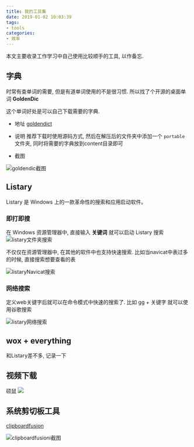 ```yaml
---
title: 我的工具集
date: 2019-01-02 10:03:39
tags:
- tools
categories:
- 效率
---
```



本文主要收录工作学习中自己使用比较顺手的工具, 以作备忘.

## 字典
时常有查单词的需要, 但是有道单词使用的不是很习惯. 所以找了个开源的桌面单词 **GoldenDic**

这个单词好处是可以自己下载需要的字典. 

- 地址 [goldendict](http://goldendict.org/dictionaries.php)
- 说明
  推荐下载时使用源码方式, 然后在解压后的文件夹中添加一个 `portable` 文件夹, 同时将需要的字典放到content目录即可

- 截图

![goldendic截图](http://supcoder.net/goldendic截图.png)

## Listary 
Listary 是 Windows 上的一款革命性的搜索和应用启动软件。

### 即打即搜
在 Windows 资源管理器中, 直接输入 **关键词** 就可以启动 Listary 搜索
![listary文件夹搜索](http://supcoder.net/listary文件夹搜索.png)

不仅仅在资源管理器中, 在其他的软件中也支持快速搜索. 比如当navicat中表过多的时候, 直接搜索想要查看的表

![listaryNavicat搜索](http://supcoder.net/listaryNavicat搜索.png)

### 网络搜索
定义web关键字后就可以在命令模式中快速的搜索了. 比如 gg + 关键字 就可以使用谷歌搜索

![listary网络搜索](http://supcoder.net/listary网络搜索.png)

## wox + everything
和Listary差不多, 记录一下

## 视频下载
硕鼠 ![](http://download.flvcd.com/)

## 系统剪切板工具
[clipboardfusion](https://www.clipboardfusion.com/)

![clipboardfusioni截图](http://supcoder.net/clipboardfusioni截图.png)
